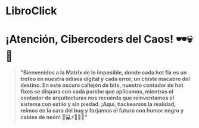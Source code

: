 # LibroClick
# ¡Atención, Cibercoders del Caos! 🕶️💀🌌

> **"Bienvenidos a la Matrix de lo imposible, donde cada hot fix es un trofeo en nuestra odisea digital y cada error, un chiste macabro del destino. En este oscuro callejón de bits, nuestro contador de hot fixes se dispara con cada parche que aplicamos, mientras el contador de arquitecturas nos recuerda que reinventamos el sistema con estilo y sin piedad. ¡Aquí, hackeamos la realidad, reímos en la cara del bug y forjamos el futuro con humor negro y cables de neón! 🤖💻⚡🔧🔥😈"**
